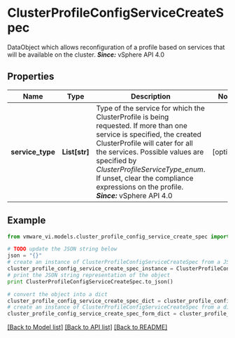 # ClusterProfileConfigServiceCreateSpec

DataObject which allows reconfiguration of a profile based on services that will be available on the cluster.  ***Since:*** vSphere API 4.0 

## Properties
Name | Type | Description | Notes
------------ | ------------- | ------------- | -------------
**service_type** | **List[str]** | Type of the service for which the ClusterProfile is being requested.  If more than one service is specified, the created ClusterProfile will cater for all the services. Possible values are specified by *ClusterProfileServiceType_enum*. If unset, clear the compliance expressions on the profile.  ***Since:*** vSphere API 4.0  | [optional] 

## Example

```python
from vmware_vi.models.cluster_profile_config_service_create_spec import ClusterProfileConfigServiceCreateSpec

# TODO update the JSON string below
json = "{}"
# create an instance of ClusterProfileConfigServiceCreateSpec from a JSON string
cluster_profile_config_service_create_spec_instance = ClusterProfileConfigServiceCreateSpec.from_json(json)
# print the JSON string representation of the object
print ClusterProfileConfigServiceCreateSpec.to_json()

# convert the object into a dict
cluster_profile_config_service_create_spec_dict = cluster_profile_config_service_create_spec_instance.to_dict()
# create an instance of ClusterProfileConfigServiceCreateSpec from a dict
cluster_profile_config_service_create_spec_form_dict = cluster_profile_config_service_create_spec.from_dict(cluster_profile_config_service_create_spec_dict)
```
[[Back to Model list]](../README.md#documentation-for-models) [[Back to API list]](../README.md#documentation-for-api-endpoints) [[Back to README]](../README.md)


